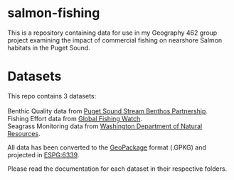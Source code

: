 # salmon-fishing
This is a repository containing data for use in my Geography 462 group project examining the impact of commercial fishing on nearshore Salmon habitats in the Puget Sound.

# Datasets
This repo contains 3 datasets: \
\
Benthic Quality data from [Puget Sound Stream Benthos Partnership](https://pugetsoundstreambenthos.org/Biotic-Integrity-Map.aspx). \
Fishing Effort data from [Global Fishing Watch](https://globalfishingwatch.org/). \
Seagrass Monitoring data from [Washington Department of Natural Resources](https://www.arcgis.com/apps/webappviewer/index.html?id=83b8389234454abc8725827b49272a31).

All data has been converted to the [GeoPackage](https://github.com/opengeospatial/geopackage) format (.GPKG) and projected in [ESPG:6339](https://epsg.io/6339).

Please read the documentation for each dataset in their respective folders. 
